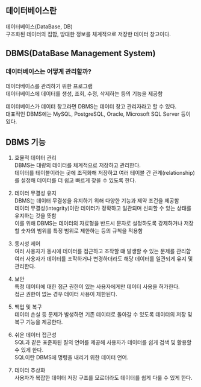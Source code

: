 ## 데이터베이스란   
데이터베이스(DataBase, DB)    
구조화된 데이터의 집합, 방대한 정보를 체계적으로 저장한 데이터 창고이다.   

## DBMS(DataBase Management System)  
### 데이터베이스는 어떻게 관리할까?   
데이터베이스를 관리하기 위한 프로그램   
데이터베이스에 데이터를 생성, 조회, 수정, 삭제하는 등의 기능을 제공함   

데이터베이스가 데이터 창고라면 DBMS는 데이터 창고 관리자라고 할 수 있다.  
대표적인 DBMS에는 MySQL, PostgreSQL, Oracle, Microsoft SQL Server 등이 있다.   

## DBMS 기능   
1. 효율적 데이터 관리  
DBMS는 대량의 데이터를 체계적으로 저장하고 관리한다.  
데이터를 테이블이라는 곳에 조직화해 저장하고 여러 테이블 간 관계(relationship)를 설정해 데이터를 더 쉽고 빠르게 찾을 수 있도록 한다.   

2. 데이터 무결성 유지   
DBMS는 데이터 무결성을 유지하기 위해 다양한 기능과 제약 조건을 제공함   
데이터 무결성(integrity)이란 데이터가 정확하고 일관되며 신뢰할 수 있는 상태를 유지하는 것을 뜻함   
이를 위해 DBMS는 데이터의 자료형을 반드시 문자로 설정하도록 강제하거나 저장할 숫자의 범위를 특정 범위로 제한하는 등의 규칙을 적용함   

3. 동시성 제어   
여러 사용자가 동시에 데이터를 접근하고 조작할 떄 발생할 수 있는 문제를 관리함   
여러 사용자가 데이터를 조작하거나 변경하더라도 해당 데이터를 일관되게 유지 및 관리한다.  

4. 보안   
특정 데이터에 대한 접근 권한이 있는 사용자에게만 데이터 사용을 허가한다.  
접근 권한이 없는 경우 데이터 사용이 제한된다.   

5. 백업 및 복구  
데이터 손실 등 문제가 발생하면 기존 데이터로 돌아갈 수 있도록 데이터의 저장 및 복구 기능을 제공한다.  

6. 쉬운 데이터 접근성   
SQL과 같은 표준화된 질의 언어를 제공해 사용자가 데이터를 쉽게 검색 및 활용할 수 있게 한다.  
SQL이란 DBMS에 명령을 내리기 위한 데이터 언어.  

7. 데이터 추상화   
사용자가 복잡한 데이터 저장 구조를 모르더라도 데이터를 쉽게 다룰 수 있게 한다.   